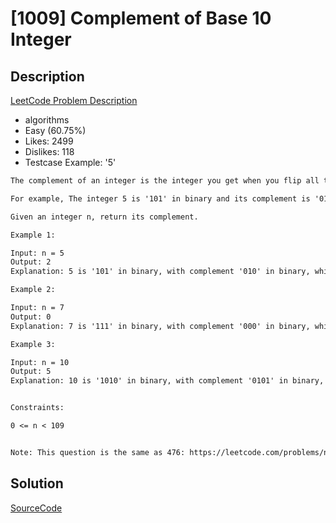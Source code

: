 # [1009] Complement of Base 10 Integer

## Description

[LeetCode Problem Description](https://leetcode.com/problems/complement-of-base-10-integer/description/)

* algorithms
* Easy (60.75%)
* Likes:    2499
* Dislikes: 118
* Testcase Example:  '5'

```md
The complement of an integer is the integer you get when you flip all the 0&#39;s to 1&#39;s and all the 1&#39;s to 0&#39;s in its binary representation.

For example, The integer 5 is '101' in binary and its complement is '010' which is the integer 2.

Given an integer n, return its complement.

Example 1:

Input: n = 5
Output: 2
Explanation: 5 is '101' in binary, with complement '010' in binary, which is 2 in base-10.

Example 2:

Input: n = 7
Output: 0
Explanation: 7 is '111' in binary, with complement '000' in binary, which is 0 in base-10.

Example 3:

Input: n = 10
Output: 5
Explanation: 10 is '1010' in binary, with complement '0101' in binary, which is 5 in base-10.


Constraints:

0 <= n < 109


Note: This question is the same as 476: https://leetcode.com/problems/number-complement/

```

## Solution

[SourceCode](./solution.js)
